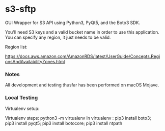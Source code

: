 # s3-sftp
GUI Wrapper for S3 API using Python3, PyQt5, and the Boto3 SDK.  

You'll need S3 keys and a valid bucket name in order to use this application. You can specify any region, it just needs to be valid.

Region list: 

https://docs.aws.amazon.com/AmazonRDS/latest/UserGuide/Concepts.RegionsAndAvailabilityZones.html

### Notes

All development and testing thusfar has been performed on macOS Mojave. 


### Local Testing

Virtualenv setup:

Virtualenv steps: python3 -m virtualenv <Virtual env name>
In virtualenv : pip3 install boto3; pip3 install pyqt5; pip3 install botocore; pip3 install ntpath
